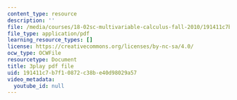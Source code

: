 ```yaml
---
content_type: resource
description: ''
file: /media/courses/18-02sc-multivariable-calculus-fall-2010/191411c7b7f10872c38be40d98029a57_uaHiAxFESc4.pdf
file_type: application/pdf
learning_resource_types: []
license: https://creativecommons.org/licenses/by-nc-sa/4.0/
ocw_type: OCWFile
resourcetype: Document
title: 3play pdf file
uid: 191411c7-b7f1-0872-c38b-e40d98029a57
video_metadata:
  youtube_id: null
---
```

